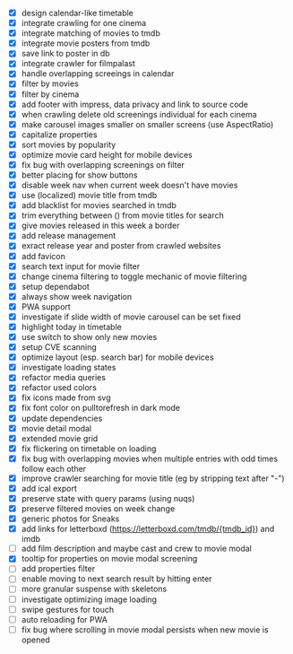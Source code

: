 - [x] design calendar-like timetable
- [x] integrate crawling for one cinema
- [x] integrate matching of movies to tmdb
- [x] integrate movie posters from tmdb
- [x] save link to poster in db
- [x] integrate crawler for filmpalast
- [x] handle overlapping screeings in calendar
- [x] filter by movies
- [x] filter by cinema
- [x] add footer with impress, data privacy and link to source code
- [x] when crawling delete old screenings individual for each cinema
- [x] make carousel images smaller on smaller screens (use AspectRatio)
- [x] capitalize properties
- [x] sort movies by popularity
- [x] optimize movie card height for mobile devices
- [x] fix bug with overlapping screenings on filter
- [x] better placing for show buttons
- [x] disable week nav when current week doesn't have movies
- [x] use (localized) movie title from tmdb
- [x] add blacklist for movies searched in tmdb
- [x] trim everything between () from movie titles for search
- [x] give movies released in this week a border
- [x] add release management
- [x] exract release year and poster from crawled websites
- [x] add favicon
- [x] search text input for movie filter
- [x] change cinema filtering to toggle mechanic of movie filtering
- [x] setup dependabot
- [x] always show week navigation
- [x] PWA support
- [x] investigate if slide width of movie carousel can be set fixed
- [x] highlight today in timetable
- [x] use switch to show only new movies
- [x] setup CVE scanning
- [x] optimize layout (esp. search bar) for mobile devices
- [x] investigate loading states
- [x] refactor media queries
- [x] refactor used colors
- [x] fix icons made from svg
- [x] fix font color on pulltorefresh in dark mode
- [x] update dependencies
- [x] movie detail modal
- [x] extended movie grid
- [x] fix flickering on timetable on loading
- [x] fix bug with overlapping movies when multiple entries with odd times follow each other
- [x] improve crawler searching for movie title (eg by stripping text after "-")
- [x] add ical export
- [x] preserve state with query params (using nuqs)
- [x] preserve filtered movies on week change
- [x] generic photos for Sneaks
- [x] add links for letterboxd (https://letterboxd.com/tmdb/{tmdb_id}) and imdb
- [ ] add film description and maybe cast and crew to movie modal
- [x] tooltip for properties on movie modal screening
- [ ] add properties filter
- [ ] enable moving to next search result by hitting enter
- [ ] more granular suspense with skeletons
- [ ] investigate optimizing image loading
- [ ] swipe gestures for touch
- [ ] auto reloading for PWA
- [ ] fix bug where scrolling in movie modal persists when new movie is opened
